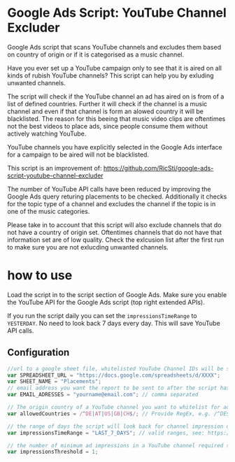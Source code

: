 # Google Ads Script: YouTube Channel Excluder
Google Ads script that scans YouTube channels and excludes them based on country of origin or if it is categorised as a music channel.

Have you ever set up a YouTube campaign only to see that it is aired on all kinds of rubish YouTube channels? This script can help you by exluding unwanted channels.

The script will check if the YouTube channel an ad has aired on is from of a list of defined countries. Further it will check if the channel is a music channel and even if that channel is form an alowed country it will be blacklisted. The reason for this beeing that music video clips are oftentimes not the best videos to place ads, since people consume them without actively watching YouTube.

YouTube channels you have explicitly selected in the Google Ads interface for a campaign to be aired will not be blacklisted.

This script is an improvement of:
https://github.com/RicSti/google-ads-script-youtube-channel-excluder

The number of YouTube API calls have been reduced by improving the Google Ads query returing placements to be checked.
Additionally it checks for the topic type of a channel and excludes the channel if the topic is in one of the music categories.

Please take in to account that this script will also exclude channels that do not have a country of origin set. Oftentimes channels that do not have that information set are of low quality. Check the exlcusion list after the first run to make sure you are not exlucding unwanted channels.

# how to use
Load the script in to the script section of Google Ads. Make sure you enable the YouTube API for the Google Ads script (top right extended APIs).

If you run the script daily you can set the ```impressionsTimeRange``` to ```YESTERDAY```. No need to look back 7 days every day. This will save YouTube API calls.

## Configuration
```js
//url to a google sheet file, whitelisted YouTube Channel IDs will be stored here
var SPREADSHEET_URL = "https://docs.google.com/spreadsheets/d/XXXX";
var SHEET_NAME = "Placements";
// email address you want the report to be sent to after the script has executed
var EMAIL_ADRESSES = "yourname@email.com"; // comma separated

// The origin country of a YouTube channel you want to whitelist for advertising
var allowedCountries = /^DE|AT|US|GB|CH$/; // Provide RegEx, e.g. /^DE$/ or /^DE|AT|CH$/ ISO 3166-1 alpha-2 https://www.iso.org/obp/ui/#search

// the range of days the script will look back for channel impression data
var impressionsTimeRange = "LAST_7_DAYS"; // valid ranges, see: https://developers.google.com/google-ads/api/docs/query/date-ranges

// the number of minimum ad impressions in a YouTube channel required so that the script will evaluate. 
var impressionsThreshold = 1;
```

